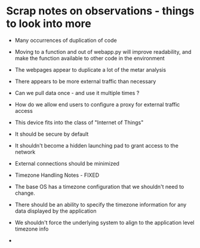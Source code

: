 # Scrap notes on observations - things to look into more

- Many occurrences of duplication of code
 - Moving to a function and out of webapp.py will improve readability, and make the function available to other code in the environment
- The webpages appear to duplicate a lot of the metar analysis
- There appears to be more external traffic than necessary
 - Can we pull data once - and use it multiple times ?
 - How do we allow end users to configure a proxy for external traffic access


- This device fits into the class of "Internet of Things"
 - It should be secure by default
 - It shouldn't become a hidden launching pad to grant access to the network
 - External connections should be minimized

- Timezone Handling Notes - FIXED
 - The base OS has a timezone configuration that we shouldn't need to change.
 - There should be an ability to specify the timezone information for any data displayed by the application
 - We shouldn't force the underlying system to align to the application level timezone info
 - 

